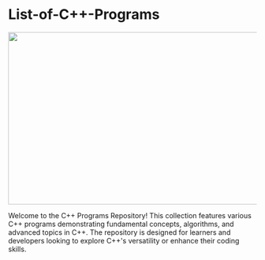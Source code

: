 # List-of-C++-Programs

<img src="https://media.geeksforgeeks.org/wp-content/cdn-uploads/20230703144619/CPP-Language.png" height="350" width="750">

Welcome to the C++ Programs Repository! This collection features various C++ programs demonstrating fundamental concepts, algorithms, and advanced topics in C++. The repository is designed for learners and developers looking to explore C++'s versatility or enhance their coding skills.
